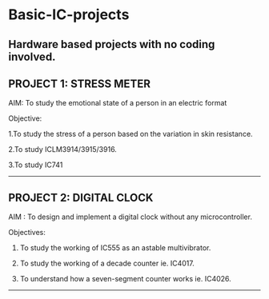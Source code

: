 # Basic-IC-projects
Hardware based projects with no coding involved.
-----------------------------------------------------------------------------------------
PROJECT 1: STRESS METER
-----------------------------------------------------------------------------------------
AIM: To study the emotional state of a person in an electric format 

Objective:
 
1.To study the stress of a person based on the variation in skin  resistance.

2.To study ICLM3914/3915/3916.

3.To study IC741

----------------------------------------------------------------------------------------
PROJECT 2: DIGITAL CLOCK
----------------------------------------------------------------------------------------
AIM : To design and implement a digital clock without any microcontroller.

Objectives:

1. To study the working of IC555 as an astable multivibrator.

2. To study the working of a decade counter ie. IC4017.

3. To understand how a seven-segment counter works ie. IC4026.

---------------------------------------------------------------------------------------
